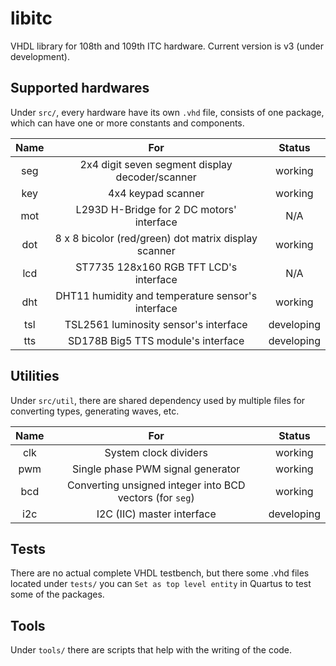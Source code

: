 # libitc

VHDL library for 108th and 109th ITC hardware. Current version is v3 (under development).

## Supported hardwares

Under `src/`, every hardware have its own `.vhd` file, consists of one package, which can have one or more constants and components.

| Name  |                         For                          |   Status   |
| :---: | :--------------------------------------------------: | :--------: |
|  seg  |   2x4 digit seven segment display decoder/scanner    |  working   |
|  key  |                  4x4 keypad scanner                  |  working   |
|  mot  |      L293D H-Bridge for 2 DC motors' interface       |    N/A     |
|  dot  | 8 x 8 bicolor (red/green) dot matrix display scanner |  working   |
|  lcd  |        ST7735 128x160 RGB TFT LCD's interface        |    N/A     |
|  dht  |  DHT11 humidity and temperature sensor's interface   |  working   |
|  tsl  |        TSL2561 luminosity sensor's interface         | developing |
|  tts  |          SD178B Big5 TTS module's interface          | developing |

## Utilities

Under `src/util`, there are shared dependency used by multiple files for converting types, generating waves, etc.

| Name  |                           For                            |   Status   |
| :---: | :------------------------------------------------------: | :--------: |
|  clk  |                  System clock dividers                   |  working   |
|  pwm  |            Single phase PWM signal generator             |  working   |
|  bcd  | Converting unsigned integer into BCD vectors (for `seg`) |  working   |
|  i2c  |                I2C (IIC) master interface                | developing |

## Tests

There are no actual complete VHDL testbench, but there some .vhd files located under `tests/` you can `Set as top level entity` in Quartus to test some of the packages.

## Tools

Under `tools/` there are scripts that help with the writing of the code.
